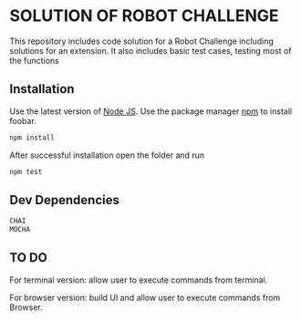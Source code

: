 # SOLUTION OF ROBOT CHALLENGE

This repository includes code solution for a Robot Challenge including solutions for an extension.
It also includes basic test cases, testing most of the functions

## Installation

Use the latest version of [Node JS](https://nodejs.org/en/).
Use the package manager [npm](https://docs.npmjs.com/cli/v6/commands/npm-install) to install foobar.

```bash
npm install
```

After successful installation open the folder and run

```bash
npm test
```

## Dev Dependencies

```python
CHAI
MOCHA
```

## TO DO

For terminal version: allow user to execute commands from terminal.

For browser version: build UI and allow user to execute commands from Browser.
